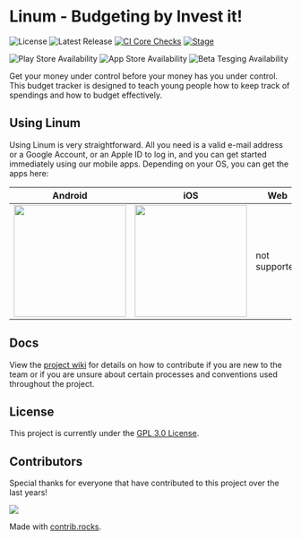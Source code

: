# Linum - Budgeting by Invest it!

![License](https://img.shields.io/github/license/invest-it/linum)
![Latest Release](https://img.shields.io/github/v/release/invest-it/linum)
[![CI Core Checks](https://github.com/invest-it/linum/actions/workflows/ci-core.yaml/badge.svg)](https://github.com/invest-it/linum/actions/workflows/ci-core.yaml)
[![Stage](https://github.com/invest-it/linum/actions/workflows/cd-staging.yaml/badge.svg?branch=development)](https://github.com/invest-it/linum/actions/workflows/cd-staging.yaml)

![Play Store Availability](https://img.shields.io/badge/Play_Store-Available-3aaa35)
![App Store Availability](https://img.shields.io/badge/App_Store-Available-lightblue)
![Beta Tesging Availability](https://img.shields.io/badge/Beta_Testing-Open_on_Android,_Closed_on_iOS-white)


Get your money under control before your money has you under control.
This budget tracker is designed to teach young people how to keep track of spendings and how to budget effectively.

## Using Linum

Using Linum is very straightforward. All you need is a valid e-mail address or a Google Account, or an Apple ID to log in, and you can get started immediately using our mobile apps. Depending on your OS, you can get the apps here:

| Android | iOS | Web | Other OS |
| --------| --- | --- | -------- |
|[<img src="https://raw.githubusercontent.com/invest-it/linum/development/.github/assets/google_play_badge.png" width="200">](https://play.google.com/store/apps/details?id=de.investitacademy.linum)|[<img src="https://raw.githubusercontent.com/invest-it/linum/development/.github/assets/app_store_badge.png" width="200">](https://play.google.com/store/apps/details?id=de.investitacademy.linum)| not supported | not supported |


## Docs

View the [project wiki](https://github.com/invest-it/linum/wiki) for details on how to contribute if you are new to the team or if you are unsure about certain processes and conventions used throughout the project.

## License

This project is currently under the [GPL 3.0 License](https://github.com/invest-it/linum/blob/development/LICENSE).

## Contributors

Special thanks for everyone that have contributed to this project over the last years!

<a href="https://github.com/invest-it/linum/graphs/contributors">
  <img src="https://contrib.rocks/image?repo=invest-it/linum" />
</a>

Made with [contrib.rocks](https://contrib.rocks).
